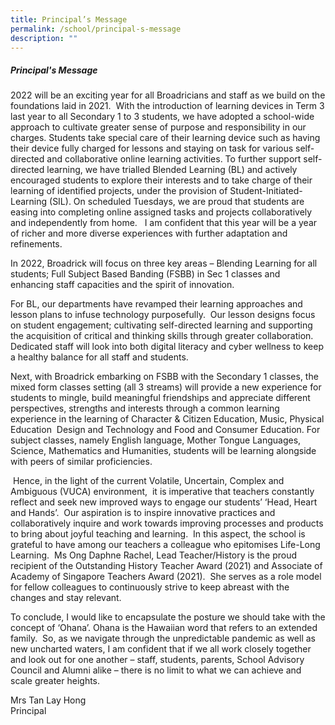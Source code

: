 ```yaml
---
title: Principal’s Message
permalink: /school/principal-s-message
description: ""
---
```

##### Principal's Message

2022 will be an exciting year for all Broadricians and staff as we build on the foundations laid in 2021.  With the introduction of learning devices in Term 3 last year to all Secondary 1 to 3 students, we have adopted a school-wide approach to cultivate greater sense of purpose and responsibility in our charges. Students take special care of their learning device such as having their device fully charged for lessons and staying on task for various self-directed and collaborative online learning activities. To further support self-directed learning, we have trialled Blended Learning (BL) and actively encouraged students to explore their interests and to take charge of their learning of identified projects, under the provision of Student-Initiated-Learning (SIL). On scheduled Tuesdays, we are proud that students are easing into completing online assigned tasks and projects collaboratively and independently from home.   I am confident that this year will be a year of richer and more diverse experiences with further adaptation and refinements.  

In 2022, Broadrick will focus on three key areas – Blending Learning for all students; Full Subject Based Banding (FSBB) in Sec 1 classes and enhancing staff capacities and the spirit of innovation.  

For BL, our departments have revamped their learning approaches and lesson plans to infuse technology purposefully.  Our lesson designs focus on student engagement; cultivating self-directed learning and supporting the acquisition of critical and thinking skills through greater collaboration.  Dedicated staff will look into both digital literacy and cyber wellness to keep a healthy balance for all staff and students. 

Next, with Broadrick embarking on FSBB with the Secondary 1 classes, the mixed form classes setting (all 3 streams) will provide a new experience for students to mingle, build meaningful friendships and appreciate different perspectives, strengths and interests through a common learning experience in the learning of Character & Citizen Education, Music, Physical Education  Design and Technology and Food and Consumer Education. For subject classes, namely English language, Mother Tongue Languages, Science, Mathematics and Humanities, students will be learning alongside with peers of similar proficiencies. 

 Hence, in the light of the current Volatile, Uncertain, Complex and Ambiguous (VUCA) environment,  it is imperative that teachers constantly reflect and seek new improved ways to engage our students’ ‘Head, Heart and Hands’.  Our aspiration is to inspire innovative practices and collaboratively inquire and work towards improving processes and products to bring about joyful teaching and learning.  In this aspect, the school is grateful to have among our teachers a colleague who epitomises Life-Long Learning.  Ms Ong Daphne Rachel, Lead Teacher/History is the proud recipient of the Outstanding History Teacher Award (2021) and Associate of Academy of Singapore Teachers Award (2021).  She serves as a role model for fellow colleagues to continuously strive to keep abreast with the changes and stay relevant.

To conclude, I would like to encapsulate the posture we should take with the concept of ‘Ohana’. Ohana is the Hawaiian word that refers to an extended family.  So, as we navigate through the unpredictable pandemic as well as new uncharted waters, I am confident that if we all work closely together and look out for one another – staff, students, parents, School Advisory Council and Alumni alike – there is no limit to what we can achieve and scale greater heights.

Mrs Tan Lay Hong <br>
Principal
